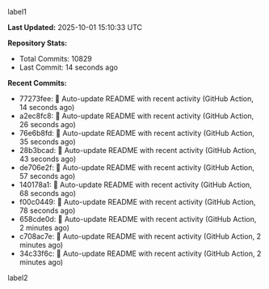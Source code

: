 
label1 
<!-- ACTIVITY_START -->
**Last Updated:** 2025-10-01 15:10:33 UTC

**Repository Stats:**
- Total Commits: 10829
- Last Commit: 14 seconds ago

**Recent Commits:**
- 77273fee: 🤖 Auto-update README with recent activity (GitHub Action, 14 seconds ago)
- a2ec8fc8: 🤖 Auto-update README with recent activity (GitHub Action, 26 seconds ago)
- 76e6b8fd: 🤖 Auto-update README with recent activity (GitHub Action, 35 seconds ago)
- 28b3bcad: 🤖 Auto-update README with recent activity (GitHub Action, 43 seconds ago)
- de706e2f: 🤖 Auto-update README with recent activity (GitHub Action, 57 seconds ago)
- 140178a1: 🤖 Auto-update README with recent activity (GitHub Action, 68 seconds ago)
- f00c0449: 🤖 Auto-update README with recent activity (GitHub Action, 78 seconds ago)
- 658cde0d: 🤖 Auto-update README with recent activity (GitHub Action, 2 minutes ago)
- c708ac7e: 🤖 Auto-update README with recent activity (GitHub Action, 2 minutes ago)
- 34c33f6c: 🤖 Auto-update README with recent activity (GitHub Action, 2 minutes ago)
<!-- ACTIVITY_END -->

label2
